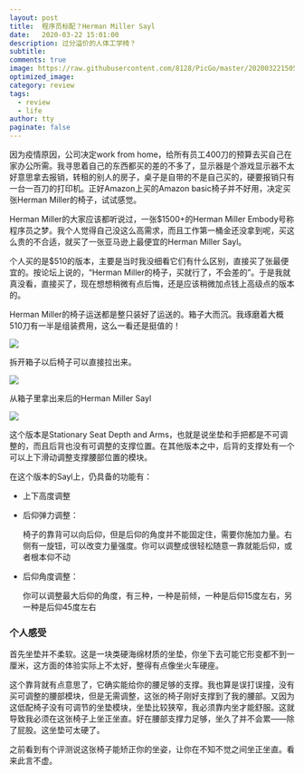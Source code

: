 ```yaml
---
layout: post
title:  程序员标配？Herman Miller Sayl
date:   2020-03-22 15:01:00
description: 过分溢价的人体工学椅？
subtitle: 
comments: true
image: https://raw.githubusercontent.com/8128/PicGo/master/20200322150525.png
optimized_image: 
category: review
tags:
  - review
  - life
author: tty
paginate: false
---
```


因为疫情原因，公司决定work from home，给所有员工400刀的预算去买自己在家办公所需。我寻思着自己的东西都买的差的不多了，显示器是个游戏显示器不太好意思拿去报销，转租的别人的房子，桌子是自带的不是自己买的，硬要报销只有一台一百刀的打印机。正好Amazon上买的Amazon basic椅子并不好用，决定买张Herman Miller的椅子，试试感觉。

Herman Miller的大家应该都听说过，一张$1500+的Herman Miller Embody号称程序员之梦。我个人觉得自己没这么高需求，而且工作第一桶金还没拿到呢，买这么贵的不合适，就买了一张亚马逊上最便宜的Herman Miller Sayl。

个人买的是$510的版本，主要是当时我没细看它们有什么区别，直接买了张最便宜的。按论坛上说的，“Herman Miller的椅子，买就行了，不会差的”。于是我就真没看，直接买了，现在想想稍微有点后悔，还是应该稍微加点钱上高级点的版本的。

Herman Miller的椅子运送都是整只装好了运送的。箱子大而沉。我琢磨着大概510刀有一半是组装费用，这么一看还是挺值的！

![](https://raw.githubusercontent.com/8128/PicGo/master/5B5F402D-89F2-441F-9918-490853DBA67E_1_105_c.jpeg)

拆开箱子以后椅子可以直接拉出来。

![](https://raw.githubusercontent.com/8128/PicGo/master/86182C54-1523-4CA6-8AC9-2DFE4A8889D3_1_105_c.jpeg)

从箱子里拿出来后的Herman Miller Sayl

![](https://raw.githubusercontent.com/8128/PicGo/master/E9E8D6E2-A252-41AA-BFAF-D82F546DFCE9_1_105_c.jpeg)

这个版本是Stationary Seat Depth and Arms，也就是说坐垫和手把都是不可调整的，而且后背也没有可调整的支撑位置。在其他版本之中，后背的支撑处有一个可以上下滑动调整支撑腰部位置的模块。

在这个版本的Sayl上，仍具备的功能有：

- 上下高度调整

- 后仰弹力调整：

  椅子的靠背可以向后仰，但是后仰的角度并不能固定住，需要你施加力量。右侧有一旋钮，可以改变力量强度。你可以调整成很轻松随意一靠就能后仰，或者根本仰不动

- 后仰角度调整：

  你可以调整最大后仰的角度，有三种，一种是前倾，一种是后仰15度左右，另一种是后仰45度左右

### 个人感受

首先坐垫并不柔软。这是一块类硬海绵材质的坐垫，你坐下去可能它形变都不到一厘米，这方面的体验实际上不太好，整得有点像坐火车硬座。

这个靠背就有点意思了，它确实能给你的腰足够的支撑。我也算是误打误撞，没有买可调整的腰部模块，但是无需调整，这张的椅子刚好支撑到了我的腰部。又因为这低配椅子没有可调节的坐垫模块，坐垫比较狭窄，我必须靠内坐才能舒服。这就导致我必须在这张椅子上坐正坐直。好在腰部支撑力足够，坐久了并不会累——除了屁股。这坐垫可太硬了。

之前看到有个评测说这张椅子能矫正你的坐姿，让你在不知不觉之间坐正坐直。看来此言不虚。
